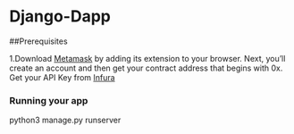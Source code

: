 # Django-Dapp

##Prerequisites

1.Download [Metamask](https://metamask.io/) by adding its extension to your browser. Next, you’ll create an account and then get your contract address that begins with 0x.
Get your API Key from [Infura](https://www.infura.io/)

### Running your app
python3 manage.py runserver

